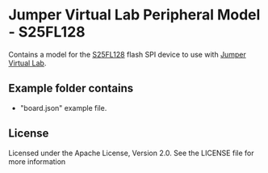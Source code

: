 # Jumper Virtual Lab Peripheral Model - S25FL128
Contains a model for the [S25FL128](http://www.cypress.com/documentation/datasheets/s25fl128ss25fl256s-128-mb-16-mb256-mb-32-mb-30v-spi-flash-memory) flash SPI device to use with [Jumper Virtual Lab](https://vlab.jumper.io).

## Example folder contains
- "board.json" example file.

## License
Licensed under the Apache License, Version 2.0. See the LICENSE file for more information
